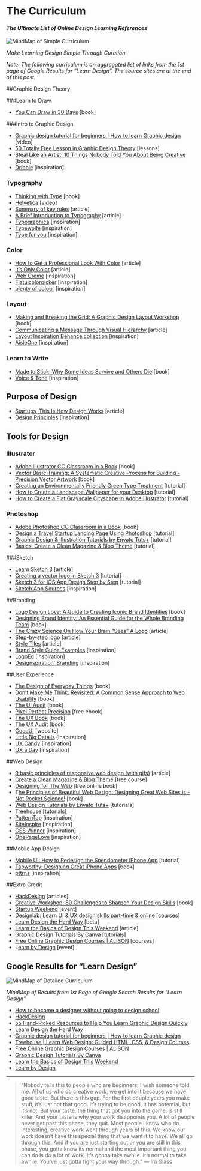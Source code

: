 # The Curriculum 

#### *The Ultimate List of Online Design Learning References*

![MindMap of Simple Curriculum](https://cdn-images-1.medium.com/max/800/1*Z8fymMiHDBoHqrtjPXk7Mg.png)

*Make Learning Design Simple Through Curation*

*Note: The following curriculum is an aggregated list of links from the 1st page of Google Results for “Learn Design”. The source sites are at the end of this post.*

##Graphic Design Theory

###Learn to Draw

 - [You Can Draw in 30 Days](http://www.amazon.com/gp/product/0738212415/ref=as_li_tl?ie=UTF8&camp=1789&creative=9325&creativeASIN=0738212415&linkCode=as2&tag=karenxdesign-20&linkId=4XCF2MRB7CRCZUH3) [book]

###Intro to Graphic Design

 - [Graphic design tutorial for beginners | How to learn Graphic design](https://www.youtube.com/watch?v=bGJX9qT9hmk) [video]
 - [50 Totally Free Lesson in Graphic Design Theory](https://design.tutsplus.com/articles/50-totally-free-lessons-in-graphic-design-theory--psd-2916) [lessons]
 - [Steal Like an Artist: 10 Things Nobody Told You About Being Creative](https://www.amazon.com/Steal-Like-Artist-Things-Creative/dp/0761169253/ref=tmm_pap_swatch_0?_encoding=UTF8&qid=&sr=) [book]
 - [Dribble](https://dribbble.com/) [inspiration]

### Typography

 - [Thinking with Type](http://amzn.to/1qIimHB) [book]
 - [Helvetica](http://www.hustwit.com/category/helvetica/) [video]
 - [Summary of key rules](http://practicaltypography.com/summary-of-key-rules.html) [article]
 - [A Brief Introduction to Typography](https://buscandotrazos.wordpress.com/2012/08/27/a-brief-introduction-to-typography/) [article]
 - [Typographica](http://typographica.org/) [inspiration]
 - [Typewolfe](http://www.typewolf.com/) [inspiration]
 - [Type for you](http://www.typeforyou.org/) [inspiration]

### Color

 - [How to Get a Professional Look With Color](http://www.webdesignerdepot.com/2009/12/how-to-get-a-professional-look-with-color/) [article]
 - [It’s Only Color](https://robots.thoughtbot.com/Its-only-color) [article]
 - [Web Creme](http://www.webcreme.com/) [inspiration]
 - [Flatuicolorpicker](http://www.flatuicolorpicker.com/) [inspiration]
 - [plenty of colour](http://plentyofcolour.com/) [inspiration]

### Layout

 - [Making and Breaking the Grid: A Graphic Design Layout Workshop](http://amzn.to/1VpJHeT) [book]
 - [Communicating a Message Through Visual Hierarchy](http://designmodo.com/visual-hierarchy/) [article]
 - [Layout Inspiration Behance collection](https://www.behance.net/collection/8637485/LAYOUT-INSPIRATION) [inspiration]
 - [AisleOne](http://www.aisleone.net/) [inspiration]

### Learn to Write

 - [Made to Stick: Why Some Ideas Survive and Others Die](http://www.amazon.com/gp/product/1400064287?ie=UTF8&camp=1789&creativeASIN=1400064287&linkCode=xm2&tag=karenxdesign-20) [book]
 - [Voice & Tone](http://voiceandtone.com/) [inspiration]

## Purpose of Design

 - [Startups, This Is How Design Works](https://startupsthisishowdesignworks.com/) [article]
 - [Design Principles](http://principles.adactio.com/) [inspiration]

## Tools for Design

### Illustrator

 - [Adobe Illustrator CC Classroom in a Book](https://www.amazon.com/Adobe-Illustrator-CC-Classroom-Book/dp/0321929497/ref=dp_ob_title_bk) [book]
 - [Vector Basic Training: A Systematic Creative Process for Building  - Precision Vector Artwork](https://www.amazon.com/Vector-Basic-Training-Systematic-Precision/dp/0134176731/ref=dp_ob_title_bk) [book]
 - [Creating an Environmentally Friendly Green Type Treatment](http://vector.tutsplus.com/tutorials/text-effects/creating-an-environmentally-friendly-green-type-treatment/) [tutorial]
 - [How to Create a Landscape Wallpaper for your Desktop](http://vector.tutsplus.com/tutorials/illustration/how-to-create-a-landscape-wallpaper-for-your-desktop/) [tutorial]
 - [How to Create a Flat Grayscale Cityscape in Adobe Illustrator](http://design.tutsplus.com/tutorials/how-to-create-a-flat-grayscale-cityscape-in-adobe-illustrator--cms-23227) [tutorial]

### Photoshop

 - [Adobe Photoshop CC Classroom in a Book](http://amzn.to/1oYnhT9) [book]
 - [Design a Travel Startup Landing Page Using Photoshop](http://webdesign.tutsplus.com/tutorials/design-a-travel-startup-landing-page-using-photoshop--cms-20382) [tutorial]
 - [Graphic Design & Illustration Tutorials by Envato Tuts+](http://psd.tutsplus.com/) [tutorial]
 - [Basics: Create a Clean Magazine & Blog Theme](http://webdesign.tutsplus.com/tutorials/basics-create-a-clean-magazine-blog-theme-day-1-design/) [tutorial]

###Sketch

 - [Learn Sketch 3](https://designcode.io/sketch) [article]
 - [Creating a vector logo in Sketch 3](https://medium.com/gymnasium/creating-a-vector-logo-in-sketch-3-6d67e72a1449) [tutorial]
 - [Sketch 3 for iOS App Design Step by Step](https://www.youtube.com/watch?v=6SyFaRNVuUA&feature=youtu.be) [tutorial]
 - [Sketch App Sources](http://www.sketchappsources.com/) [inspiration]

##Branding

 - [Logo Design Love: A Guide to Creating Iconic Brand Identities](http://www.amazon.com/gp/product/0321985206?ie=UTF8&camp=1789&creativeASIN=0321985206&linkCode=xm2&tag=karenxdesign-20) [book]
 - [Designing Brand Identity: An Essential Guide for the Whole Branding Team](http://www.amazon.com/gp/product/1118099206?ie=UTF8&camp=1789&creativeASIN=1118099206&linkCode=xm2&tag=karenxdesign-20) [book]
 - [The Crazy Science On How Your Brain “Sees” A Logo](http://dalepartridge.com/crazy-science-brain-sees-logo/) [article]
 -  [Step-by-step logo](http://www.ideabook.com/tutorials/logo_design/stepbystep_logo.html) [article]
 - [Style Tiles](http://styletil.es/) [article]
 - [Brand Style Guide Examples](http://saijogeorge.com/brand-style-guide-examples/) [inspiration]
 - [LogoEd](http://www.logoed.co.uk/) [inspiration]
 - [Designspiration’ Branding](http://designspiration.net/search/branding/) [inspiration]

##User Experience

 - [The Design of Everyday Things](https://www.amazon.com/gp/product/0465050654?ie=UTF8&camp=1789&creativeASIN=0465050654&linkCode=xm2&tag=karenxdesign-20) [book]
 - [Don’t Make Me Think, Revisited: A Common Sense Approach to Web Usability](https://www.amazon.com/gp/product/0321965515?ie=UTF8&camp=1789&creativeASIN=0321965515&linkCode=xm2&tag=karenxdesign-20) [book]
 - [The UI Audit](http://www.designforfounders.com/go/ui-audit-landing-page/) [book]
 - [Pixel Perfect Precision](http://ustwo.com/ppp/) [free ebook]
 - [The UX Book](http://amzn.to/1V1RsqS) [book]
 - [The UX Audit](https://gumroad.com/a/52704371/ZYqxq) [book]
 - [GoodUI](http://goodui.org/) [website]
 - [Little Big Details](http://littlebigdetails.com/) [inspiration]
 - [UX Candy](http://www.uxcandy.net/) [inspiration]
 - [UX a Day](http://www.uxaday.com/) [inspiration]

##Web Design

 - [9 basic principles of responsive web design (with gifs)](http://blog.froont.com/9-basic-principles-of-responsive-web-design/) [article]
 - [Create a Clean Magazine & Blog Theme](http://webdesign.tutsplus.com/tutorials/basics-create-a-clean-magazine-blog-theme-day-1-design--webdesign-2938) [free course]
 - [Designing for The Web](http://designingfortheweb.co.uk/) [free online book]
 - T[he Principles of Beautiful Web Design: Designing Great Web Sites is  - Not Rocket Science!](http://www.amazon.com/gp/product/0992279445?ie=UTF8&camp=1789&creativeASIN=0992279445&linkCode=xm2&tag=karenxdesign-20) [book]
 - [Web Design Tutorials by Envato Tuts+](http://webdesign.tutsplus.com/) [tutorials]
 - [Treehouse](http://teamtreehouse.com/) [tutorials]
 - [PatternTap](http://patterntap.com/) [inspiration]
 - [SiteInspire](http://www.siteinspire.com/) [inspiration]
 - [CSS Winner](http://www.csswinner.com/) [inspiration]
 - [OnePageLove](https://onepagelove.com/) [inspiration]

##Mobile App Design
 - [Mobile UI: How to Redesign the Spendometer iPhone App](http://psd.tutsplus.com/tutorials/interface-tutorials/mobile-ui-how-to-redesign-the-spendometer-iphone-app-part-1/) [tutorial]
 - [Tapworthy: Designing Great iPhone Apps](http://www.amazon.com/gp/product/1449381650?ie=UTF8&camp=1789&creativeASIN=1449381650&linkCode=xm2&tag=karenxdesign-20) [book]
 - [pttrns](http://pttrns.com/) [inspiration]

##Extra Credit

 - [HackDesign](https://hackdesign.org/) [articles]
 - [Creative Workshop: 80 Challenges to Sharpen Your Design Skills](http://www.amazon.com/gp/product/1600617972?ie=UTF8&camp=1789&creativeASIN=1600617972&linkCode=xm2&tag=karenxdesign-20) [book]
 - [Startup Weekend](http://startupweekend.org/) [event]
 - [Designlab: Learn UI & UX design skills part-time & online](http://www.designforfounders.com/go/designlab/) [courses]
 - [Learn Design the Hard Way](https://www.google.com/url?sa=t&rct=j&q=&esrc=s&source=web&cd=8&cad=rja&uact=8&ved=0ahUKEwjz_LDAkPbQAhWKilQKHSzFAWgQFghWMAc&url=https://www.learndesignthehardway.com/&usg=AFQjCNHNievgw_DkXAkGf0IzkxhtgD86iQ) [beta]
 - [Learn the Basics of Design This Weekend](https://www.google.com/url?sa=t&rct=j&q=&esrc=s&source=web&cd=9&cad=rja&uact=8&ved=0ahUKEwjz_LDAkPbQAhWKilQKHSzFAWgQFghbMAg&url=http://lifehacker.com/5739492/learn-the-basics-of-design-this-weekend&usg=AFQjCNElNpp1X-XUvT0QjeVWHx7loroFWg) [article]
 - [Graphic Design Tutorials By Canva](https://designschool.canva.com/tutorials/) [tutorials]
 - [Free Online Graphic Design Courses | ALISON](https://www.google.com/url?sa=t&rct=j&q=&esrc=s&source=web&cd=10&cad=rja&uact=8&ved=0ahUKEwjz_LDAkPbQAhWKilQKHSzFAWgQFghiMAk&url=https://alison.com/learn/digital-creative-design&usg=AFQjCNH5BNu-BSKX49m--xrka7I11fDeqw) [courses]
 - L[earn by Design](https://www.google.com/url?sa=t&rct=j&q=&esrc=s&source=web&cd=11&cad=rja&uact=8&ved=0ahUKEwjz_LDAkPbQAhWKilQKHSzFAWgQFghoMAo&url=http://sxswedu.com/learn-design&usg=AFQjCNESGTPXDjXZSIzMtUmdgKaoiFFqRQ) [event]
 
## Google Results for “Learn Design”

![MindMap of Detailed Curriculum](https://cdn-images-1.medium.com/max/800/1*N0v4T7e7Q4_KhkQMjBr4kg.png)

*MindMap of Results from 1st Page of Google Search Results for “Learn Design”*

 - [How to become a designer without going to design school](http://www.karenx.com/blog/how-to-become-a-designer-without-going-to-design-school/)
 - [HackDesign](https://hackdesign.org/)
 - [55 Hand-Picked Resources to Help You Learn Graphic Design Quickly](http://www.designforfounders.com/learn-design/)
 - [Learn Design the Hard Way](https://www.learndesignthehardway.com/)
 - [Graphic design tutorial for beginners | How to learn Graphic design](https://www.youtube.com/watch?v=bGJX9qT9hmk)
 - [Treehouse | Learn Web Design: Guided HTML, CSS, & Design Courses](https://teamtreehouse.com/tracks/web-design)
 - [Free Online Graphic Design Courses | ALISON](https://alison.com/learn/digital-creative-design)
 - [Graphic Design Tutorials By Canva](https://designschool.canva.com/tutorials/)
 - [Learn the Basics of Design This Weekend](http://lifehacker.com/5739492/learn-the-basics-of-design-this-weekend)
 - [Learn by Design](http://sxswedu.com/learn-design)

---

> “Nobody tells this to people who are beginners, I wish someone told me. All of us who do creative work, we get into it because we have good taste. But there is this gap. For the first couple years you make stuff, it’s just not that good. It’s trying to be good, it has potential, but it’s not. But your taste, the thing that got you into the game, is still killer. And your taste is why your work disappoints you. A lot of people never get past this phase, they quit. Most people I know who do interesting, creative work went through years of this. We know our work doesn’t have this special thing that we want it to have. We all go through this. And if you are just starting out or you are still in this phase, you gotta know its normal and the most important thing you can do is do a lot of work. It’s gonna take awhile. It’s normal to take awhile. You’ve just gotta fight your way through.” ― Ira Glass